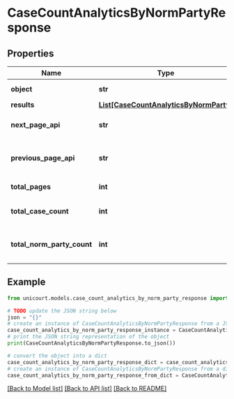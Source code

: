 # CaseCountAnalyticsByNormPartyResponse


## Properties

Name | Type | Description | Notes
------------ | ------------- | ------------- | -------------
**object** | **str** |  | [default to 'CaseCountAnalyticsByNormPartyResponse']
**results** | [**List[CaseCountAnalyticsByNormParty]**](CaseCountAnalyticsByNormParty.md) |  | 
**next_page_api** | **str** | Next page of results if applicable. | 
**previous_page_api** | **str** | Link to previous page of results. | 
**total_pages** | **int** | Total no. of pages. | 
**total_case_count** | **int** | Total no. of Cases for this criteria. | 
**total_norm_party_count** | **int** | Total no. of NormParty for this criteria. | 

## Example

```python
from unicourt.models.case_count_analytics_by_norm_party_response import CaseCountAnalyticsByNormPartyResponse

# TODO update the JSON string below
json = "{}"
# create an instance of CaseCountAnalyticsByNormPartyResponse from a JSON string
case_count_analytics_by_norm_party_response_instance = CaseCountAnalyticsByNormPartyResponse.from_json(json)
# print the JSON string representation of the object
print(CaseCountAnalyticsByNormPartyResponse.to_json())

# convert the object into a dict
case_count_analytics_by_norm_party_response_dict = case_count_analytics_by_norm_party_response_instance.to_dict()
# create an instance of CaseCountAnalyticsByNormPartyResponse from a dict
case_count_analytics_by_norm_party_response_from_dict = CaseCountAnalyticsByNormPartyResponse.from_dict(case_count_analytics_by_norm_party_response_dict)
```
[[Back to Model list]](../README.md#documentation-for-models) [[Back to API list]](../README.md#documentation-for-api-endpoints) [[Back to README]](../README.md)


